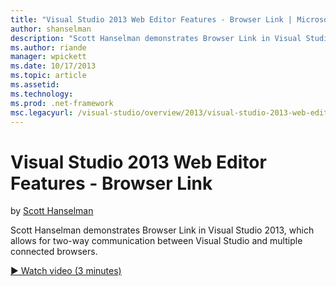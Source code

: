 ```yaml
---
title: "Visual Studio 2013 Web Editor Features - Browser Link | Microsoft Docs"
author: shanselman
description: "Scott Hanselman demonstrates Browser Link in Visual Studio 2013, which allows for two-way communication between Visual Studio and multiple connected browsers..."
ms.author: riande
manager: wpickett
ms.date: 10/17/2013
ms.topic: article
ms.assetid: 
ms.technology: 
ms.prod: .net-framework
msc.legacyurl: /visual-studio/overview/2013/visual-studio-2013-web-editor-features-browser-link
---
```

Visual Studio 2013 Web Editor Features - Browser Link
====================
by [Scott Hanselman](https://github.com/shanselman)

Scott Hanselman demonstrates Browser Link in Visual Studio 2013, which allows for two-way communication between Visual Studio and multiple connected browsers.

[&#9654; Watch video (3 minutes)](https://channel9.msdn.com/Blogs/ASP-NET-Site-Videos/visual-studio-2013-web-editor-features-browser-link)
